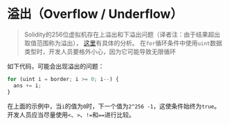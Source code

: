 # 溢出（Overflow / Underflow）



> Solidity的256位虚拟机存在上溢出和下溢出问题（译者注：由于结果超出取值范围称为溢出）， [这里](https://www.checkmarx.com/blog/checkmarx-research-solidity-and-smart-contracts-from-a-security-standpoint)有具体的分析。 在`for`循环条件中使用`uint`数据类型时，开发人员要格外小心，因为它可能导致无限循环

如下代码，可能会出现溢出的问题：

```javascript
for (uint i = border; i >= 0; i--) {
  ans += i;
}
```

在上面的示例中，当`i`的值为`0`时，下一个值为`2^256 -1`，这使条件始终为`true`。 开发人员应当尽量使用`<`、`>`、`!=`和`==`进行比较。
